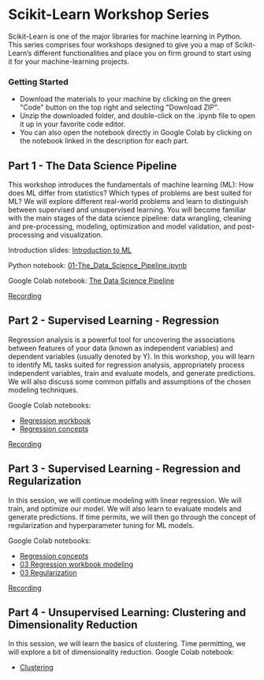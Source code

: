 # Scikit-Learn Workshop Series
Scikit-Learn is one of the major libraries for machine learning in Python. This series comprises four workshops designed to give you a map of Scikit-Learn’s different functionalities and place you on firm ground to start using it for your machine-learning projects. 

### Getting Started

-   Download the materials to your machine by clicking on the green "Code" button on the top right and selecting "Download ZIP".
-   Unzip the downloaded folder, and double-click on the .ipynb file to open it up in your favorite code editor.
-  You can also open the notebook directly in Google Colab by clicking on the notebook linked in the description for each part.

## Part 1 - The Data Science Pipeline
This workshop introduces the fundamentals of machine learning (ML): How does ML differ from statistics? Which types of problems are best suited for ML? We will explore different real-world problems and learn to distinguish between supervised and unsupervised learning. You will become familiar with the main stages of the data science pipeline: data wrangling, cleaning and pre-processing, modeling, optimization and model validation, and post-processing and visualization.

Introduction slides: [Introduction to ML](https://github.com/nuitrcs/scikit-learn-workshop/blob/main/01%20-%20Introduction%20to%20ML.pdf)

Python notebook: [01-The_Data_Science_Pipeline.ipynb](https://github.com/nuitrcs/scikit-learn-workshop/blob/main/01-The_Data_Science_Pipeline.ipynb)

Google Colab notebook: [The Data Science Pipeline](https://colab.research.google.com/github/nuitrcs/scikit-learn-workshop/blob/main/01-The_Data_Science_Pipeline.ipynb)

[Recording](https://northwestern.zoom.us/rec/share/jaCMnI7XaBJ1Pdl-42XRfcZUxOkAbwYmoHBFZwvicfdNom7kRxucvoPaWTinrXW5.uAg5IN0bBqV507Sw)

## Part 2 - Supervised Learning - Regression
Regression analysis is a powerful tool for uncovering the associations between features of your data (known as independent variables) and dependent variables (usually denoted by Y). In this workshop, you will learn to identify ML tasks suited for regression analysis, appropriately process independent variables, train and evaluate models, and generate predictions. We will also discuss some common pitfalls and assumptions of the chosen modeling techniques. 

Google Colab notebooks: 
 - [Regression workbook](https://colab.research.google.com/github/nuitrcs/scikit-learn-workshop/blob/main/02-Regression_workbook.ipynb)
 - [Regression concepts](https://colab.research.google.com/github/nuitrcs/scikit-learn-workshop/blob/main/02-Regression_concepts.ipynb)

[Recording](https://northwestern.zoom.us/rec/share/gD8moLzX6QbBKvFfU9RxH4TCIas4TbHhc6xQwQSScNYCJ0tED2vZd0vGNCn8alro.Qz6a5kOus8KYJy2j)

## Part 3 - Supervised Learning - Regression and Regularization
In this session, we will continue modeling with linear regression. We will train, and optimize our model. We will also learn to evaluate models and generate predictions. If time permits, we will then go through the concept of regularization and hyperparameter tuning for ML models.

Google Colab notebooks:
- [Regression concepts](https://colab.research.google.com/github/nuitrcs/scikit-learn-workshop/blob/main/02-Regression_concepts.ipynb)
- [03 Regression workbook modeling](https://colab.research.google.com/github/nuitrcs/scikit-learn-workshop/blob/main/03-Regression_workbook_modeling.ipynb)
- [03 Regularization](https://colab.research.google.com/github/nuitrcs/scikit-learn-workshop/blob/main/03-Regularization.ipynb)

[Recording](https://northwestern.zoom.us/rec/share/z-TA-OhFt1yXPrt-WpGvzU5fqqrQyQ8CIGTTteQUFjs3ifhvTYzG3bPD_040OAmh.CcYvO8Fszko-Qy7w)

## Part 4 - Unsupervised Learning: Clustering and Dimensionality Reduction
In this session, we will learn the basics of clustering. Time permitting, we will explore a bit of dimensionality reduction.
Google Colab notebook:
- [Clustering](https://colab.research.google.com/github/nuitrcs/scikit-learn-workshop/blob/main/04-clustering.ipynb)
